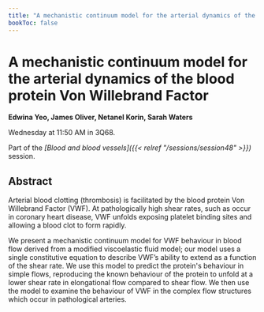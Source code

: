 ```yaml
---
title: "A mechanistic continuum model for the arterial dynamics of the blood protein Von Willebrand Factor"
bookToc: false
---
```


# A mechanistic continuum model for the arterial dynamics of the blood protein Von Willebrand Factor

**Edwina Yeo, James Oliver, Netanel Korin, Sarah Waters**

Wednesday at 11:50 AM in 3Q68.

Part of the *[Blood and blood vessels]({{< relref "/sessions/session48" >}})* session.

## Abstract

Arterial blood clotting (thrombosis) is facilitated by the blood protein Von Willebrand Factor (VWF). At pathologically high shear rates, such as occur in coronary heart disease, VWF unfolds exposing platelet binding sites and allowing a blood clot to form rapidly.

We present a mechanistic continuum model for VWF behaviour in blood flow derived from a modified viscoelastic fluid model; our model uses a single constitutive equation to describe VWF’s ability to extend as a function of the shear rate. We use this model to predict the protein's behaviour in simple flows, reproducing the known behaviour of the protein to unfold at a lower shear rate in elongational flow compared to shear flow. We then use the model to examine the behaviour of VWF in the complex flow structures which occur in pathological arteries. 


